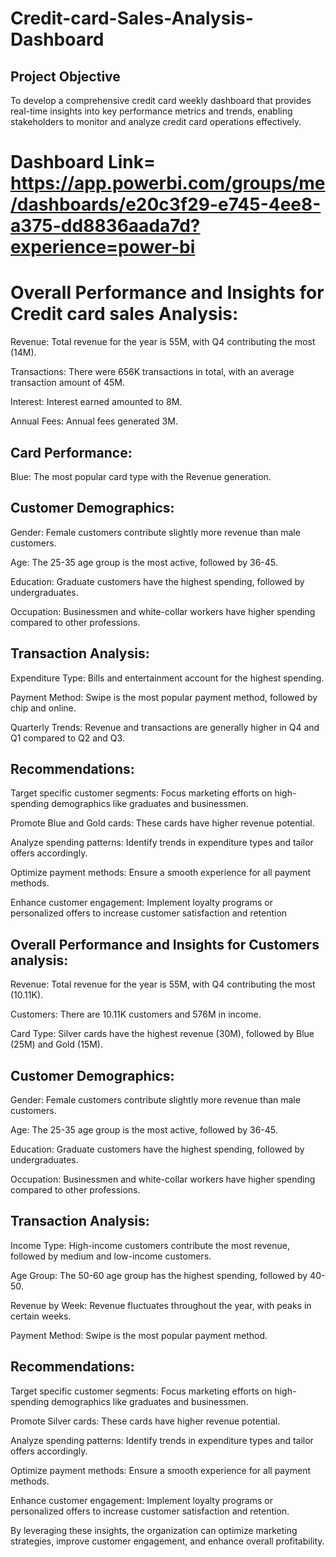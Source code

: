 # Credit-card-Sales-Analysis-Dashboard

## Project Objective

To develop a comprehensive credit card weekly dashboard that
provides real-time insights into key performance metrics and trends, enabling stakeholders to monitor and analyze credit card operations effectively.

# Dashboard Link= https://app.powerbi.com/groups/me/dashboards/e20c3f29-e745-4ee8-a375-dd8836aada7d?experience=power-bi 

# Overall Performance and Insights for Credit card sales Analysis:

Revenue: Total revenue for the year is 55M, with Q4 contributing the most (14M).

Transactions: There were 656K transactions in total, with an average transaction amount of 45M.

Interest: Interest earned amounted to 8M.

Annual Fees: Annual fees generated 3M.

## Card Performance:

Blue: The most popular card type with the Revenue generation.

## Customer Demographics:

Gender: Female customers contribute slightly more revenue than 
male customers.

Age: The 25-35 age group is the most active, followed by 36-45.

Education: Graduate customers have the highest spending, followed by undergraduates.

Occupation: Businessmen and white-collar workers have higher spending compared to other professions.

## Transaction Analysis:

Expenditure Type: Bills and entertainment account for the highest spending.

Payment Method: Swipe is the most popular payment method, followed by chip and online.

Quarterly Trends: Revenue and transactions are generally higher in Q4 and Q1 compared to Q2 and Q3.

## Recommendations:

Target specific customer segments: Focus marketing efforts on high-spending demographics like graduates and businessmen.

Promote Blue and Gold cards: These cards have higher revenue potential.

Analyze spending patterns: Identify trends in expenditure types and tailor offers accordingly.

Optimize payment methods: Ensure a smooth experience for all payment methods.

Enhance customer engagement: Implement loyalty programs or personalized offers to increase customer satisfaction and retention

## Overall Performance and Insights for Customers analysis:

Revenue: Total revenue for the year is 55M, with Q4 contributing the most (10.11K).

Customers: There are 10.11K customers and 576M in income.

Card Type: Silver cards have the highest revenue (30M), followed by Blue (25M) and Gold (15M).

## Customer Demographics:

Gender: Female customers contribute slightly more revenue than male customers.

Age: The 25-35 age group is the most active, followed by 36-45.

Education: Graduate customers have the highest spending, followed by undergraduates.

Occupation: Businessmen and white-collar workers have higher spending compared to other professions.

## Transaction Analysis:

Income Type: High-income customers contribute the most revenue, followed by medium and low-income customers.

Age Group: The 50-60 age group has the highest spending, followed by 40-50.

Revenue by Week: Revenue fluctuates throughout the year, with peaks in certain weeks.

Payment Method: Swipe is the most popular payment method.

## Recommendations:

Target specific customer segments: Focus marketing efforts on high-spending demographics like graduates and businessmen.

Promote Silver cards: These cards have higher revenue potential.

Analyze spending patterns: Identify trends in expenditure types and tailor offers accordingly.

Optimize payment methods: Ensure a smooth experience for all payment methods.

Enhance customer engagement: Implement loyalty programs or personalized offers to increase customer satisfaction and retention.

By leveraging these insights, the organization can optimize marketing strategies, improve customer engagement, and enhance overall profitability.
